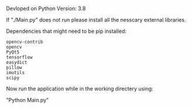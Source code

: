 Devloped on
Python Version:  3.8 

If "./Main.py" does not run please install all the nesscary external libraries.

Dependencies that might need to be pip installed:

	opencv-contrib
	opencv
	PyQt5
	tensorflow
	easydict
	pillow
	imutils
	scipy

Now run the application while in the working directery using:

"Python Main.py"
